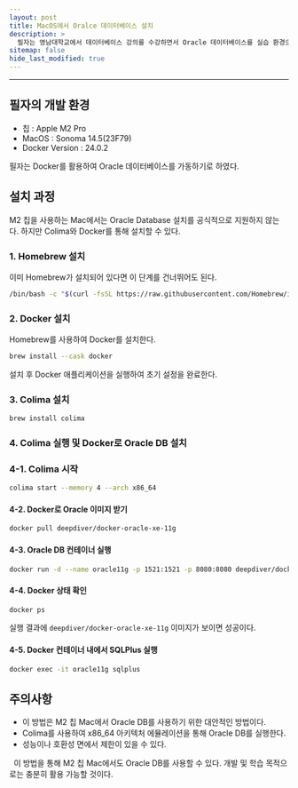 ```yaml
---
layout: post
title: MacOS에서 Oralce 데이터베이스 설치
description: >
  필자는 영남대학교에서 데이터베이스 강의를 수강하면서 Oracle 데이터베이스를 실습 환경으로 사용하게 되었다. 필자의 개발 환경에서 데이터베이스를 구축하는 과정을 기록하여 추후에 Oralce을 사용하고자 하는 MacOS 사용자들에게 도움이 되고자 게시글을 작성하게 되었다..
sitemap: false
hide_last_modified: true
---
```


---

## 필자의 개발 환경

- 칩 : Apple M2 Pro
- MacOS : Sonoma 14.5(23F79)
- Docker Version : 24.0.2

필자는 Docker를 활용하여 Oracle 데이터베이스를 가동하기로 하였다.

## 설치 과정

M2 칩을 사용하는 Mac에서는 Oracle Database 설치를 공식적으로 지원하지 않는다. 하지만 Colima와 Docker를 통해 설치할 수 있다.

### 1. Homebrew 설치

이미 Homebrew가 설치되어 있다면 이 단계를 건너뛰어도 된다.

```bash
/bin/bash -c "$(curl -fsSL https://raw.githubusercontent.com/Homebrew/install/HEAD/install.sh)"
```

### 2. Docker 설치

Homebrew를 사용하여 Docker를 설치한다.

```bash
brew install --cask docker
```

설치 후 Docker 애플리케이션을 실행하여 초기 설정을 완료한다.

### 3. Colima 설치

```bash
brew install colima
```

### 4. Colima 실행 및 Docker로 Oracle DB 설치

### 4-1. Colima 시작

```bash
colima start --memory 4 --arch x86_64
```

#### 4-2. Docker로 Oracle 이미지 받기

```bash
docker pull deepdiver/docker-oracle-xe-11g
```

#### 4-3. Oracle DB 컨테이너 실행

```bash
docker run -d --name oracle11g -p 1521:1521 -p 8080:8080 deepdiver/docker-oracle-xe-11g
```

#### 4-4. Docker 상태 확인

```bash
docker ps
```

실행 결과에 `deepdiver/docker-oracle-xe-11g` 이미지가 보이면 성공이다.

#### 4-5. Docker 컨테이너 내에서 SQLPlus 실행

```bash
docker exec -it oracle11g sqlplus
```

## 주의사항

- 이 방법은 M2 칩 Mac에서 Oracle DB를 사용하기 위한 대안적인 방법이다.
- Colima를 사용하여 x86_64 아키텍처 에뮬레이션을 통해 Oracle DB를 실행한다.
- 성능이나 호환성 면에서 제한이 있을 수 있다.

&nbsp; 이 방법을 통해 M2 칩 Mac에서도 Oracle DB를 사용할 수 있다. 개발 및 학습 목적으로는 충분히 활용 가능할 것이다.
